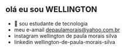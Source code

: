## olá eu sou WELLINGTON

- 🔭 sou estudante de tecnologia
- meu e-amail depaulamorais@yahoo.com.br
- instagram wellington de paula morais silva
- linkedin wellington-de-paula-morais-silva

